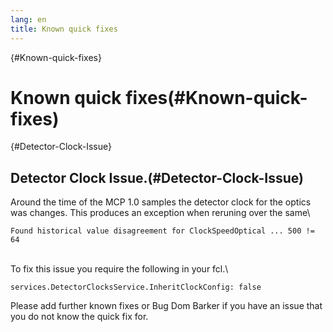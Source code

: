 ```yaml
---
lang: en
title: Known quick fixes
---
```


{#Known-quick-fixes}

Known quick fixes(#Known-quick-fixes)
======================================================

{#Detector-Clock-Issue}

Detector Clock Issue.(#Detector-Clock-Issue)
-------------------------------------------------------------

Around the time of the MCP 1.0 samples the detector clock for the optics
was changes. This produces an exception when reruning over the same\

    Found historical value disagreement for ClockSpeedOptical ... 500 != 64

\
To fix this issue you require the following in your fcl.\

    services.DetectorClocksService.InheritClockConfig: false

Please add further known fixes or Bug Dom Barker if you have an issue
that you do not know the quick fix for.
